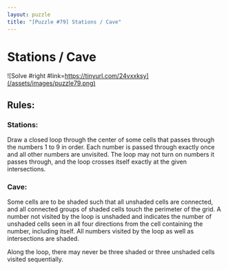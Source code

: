 ```yaml
---
layout: puzzle
title: "[Puzzle #79] Stations / Cave"
---
```


# Stations / Cave

![Solve #right #link=https://tinyurl.com/24vxxksy](/assets/images/puzzle79.png)

## Rules:

### Stations:

Draw a closed loop through the center of some cells that passes through the numbers 1 to 9 in order. Each number is passed through exactly once and all other numbers are unvisited. The loop may not turn on numbers it passes through, and the loop crosses itself exactly at the given intersections.

### Cave:

Some cells are to be shaded such that all unshaded cells are connected, and all connected groups of shaded cells touch the perimeter of the grid. A number not visited by the loop is unshaded and indicates the number of unshaded cells seen in all four directions from the cell containing the number, including itself. All numbers visited by the loop as well as intersections are shaded.

Along the loop, there may never be three shaded or three unshaded cells visited sequentially. 
